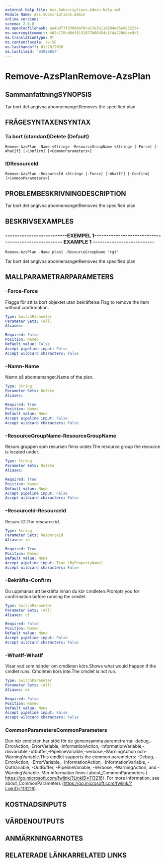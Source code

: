```yaml
---
external help file: Azs.Subscriptions.Admin-help.xml
Module Name: Azs.Subscriptions.Admin
online version: ''
schema: 2.0.0
ms.openlocfilehash: aa4bd73f9300daf8ca17e3a11d884e06e9852234
ms.sourcegitcommit: 4d2c178cd6df9151877b08d54c1f4a228dbec9d1
ms.translationtype: MT
ms.contentlocale: sv-SE
ms.lasthandoff: 01/29/2020
ms.locfileid: "93920857"
---
```

# <span data-ttu-id="3bf14-101">Remove-AzsPlan</span><span class="sxs-lookup"><span data-stu-id="3bf14-101">Remove-AzsPlan</span></span>

## <span data-ttu-id="3bf14-102">Sammanfattning</span><span class="sxs-lookup"><span data-stu-id="3bf14-102">SYNOPSIS</span></span>
<span data-ttu-id="3bf14-103">Tar bort det angivna abonnemanget</span><span class="sxs-lookup"><span data-stu-id="3bf14-103">Removes the specified plan</span></span>

## <span data-ttu-id="3bf14-104">FRÅGESYNTAXEN</span><span class="sxs-lookup"><span data-stu-id="3bf14-104">SYNTAX</span></span>

### <span data-ttu-id="3bf14-105">Ta bort (standard)</span><span class="sxs-lookup"><span data-stu-id="3bf14-105">Delete (Default)</span></span>
```
Remove-AzsPlan -Name <String> -ResourceGroupName <String> [-Force] [-WhatIf] [-Confirm] [<CommonParameters>]
```

### <span data-ttu-id="3bf14-106">ID</span><span class="sxs-lookup"><span data-stu-id="3bf14-106">ResourceId</span></span>
```
Remove-AzsPlan -ResourceId <String> [-Force] [-WhatIf] [-Confirm] [<CommonParameters>]
```

## <span data-ttu-id="3bf14-107">PROBLEMBESKRIVNING</span><span class="sxs-lookup"><span data-stu-id="3bf14-107">DESCRIPTION</span></span>
<span data-ttu-id="3bf14-108">Tar bort det angivna abonnemanget</span><span class="sxs-lookup"><span data-stu-id="3bf14-108">Removes the specified plan</span></span>

## <span data-ttu-id="3bf14-109">BESKRIVS</span><span class="sxs-lookup"><span data-stu-id="3bf14-109">EXAMPLES</span></span>

### <span data-ttu-id="3bf14-110">--------------------------EXEMPEL 1--------------------------</span><span class="sxs-lookup"><span data-stu-id="3bf14-110">-------------------------- EXAMPLE 1 --------------------------</span></span>
```
Remove-AzsPlan -Name plan1 -ResourceGroupName "rg1"
```

<span data-ttu-id="3bf14-111">Tar bort det angivna abonnemanget</span><span class="sxs-lookup"><span data-stu-id="3bf14-111">Removes the specified plan</span></span>

## <span data-ttu-id="3bf14-112">MALLPARAMETRAR</span><span class="sxs-lookup"><span data-stu-id="3bf14-112">PARAMETERS</span></span>

### <span data-ttu-id="3bf14-113">-Force</span><span class="sxs-lookup"><span data-stu-id="3bf14-113">-Force</span></span>
<span data-ttu-id="3bf14-114">Flagga för att ta bort objektet utan bekräftelse.</span><span class="sxs-lookup"><span data-stu-id="3bf14-114">Flag to remove the item without confirmation.</span></span>

```yaml
Type: SwitchParameter
Parameter Sets: (All)
Aliases: 

Required: False
Position: Named
Default value: False
Accept pipeline input: False
Accept wildcard characters: False
```

### <span data-ttu-id="3bf14-115">-Namn</span><span class="sxs-lookup"><span data-stu-id="3bf14-115">-Name</span></span>
<span data-ttu-id="3bf14-116">Namn på abonnemanget.</span><span class="sxs-lookup"><span data-stu-id="3bf14-116">Name of the plan.</span></span>

```yaml
Type: String
Parameter Sets: Delete
Aliases: 

Required: True
Position: Named
Default value: None
Accept pipeline input: False
Accept wildcard characters: False
```

### <span data-ttu-id="3bf14-117">-ResourceGroupName</span><span class="sxs-lookup"><span data-stu-id="3bf14-117">-ResourceGroupName</span></span>
<span data-ttu-id="3bf14-118">Resurs gruppen som resursen finns under.</span><span class="sxs-lookup"><span data-stu-id="3bf14-118">The resource group the resource is located under.</span></span>

```yaml
Type: String
Parameter Sets: Delete
Aliases: 

Required: True
Position: Named
Default value: None
Accept pipeline input: False
Accept wildcard characters: False
```

### <span data-ttu-id="3bf14-119">-ResourceId</span><span class="sxs-lookup"><span data-stu-id="3bf14-119">-ResourceId</span></span>
<span data-ttu-id="3bf14-120">Resurs-ID.</span><span class="sxs-lookup"><span data-stu-id="3bf14-120">The resource id.</span></span>

```yaml
Type: String
Parameter Sets: ResourceId
Aliases: id

Required: True
Position: Named
Default value: None
Accept pipeline input: True (ByPropertyName)
Accept wildcard characters: False
```

### <span data-ttu-id="3bf14-121">-Bekräfta</span><span class="sxs-lookup"><span data-stu-id="3bf14-121">-Confirm</span></span>
<span data-ttu-id="3bf14-122">Du uppmanas att bekräfta innan du kör cmdleten.</span><span class="sxs-lookup"><span data-stu-id="3bf14-122">Prompts you for confirmation before running the cmdlet.</span></span>

```yaml
Type: SwitchParameter
Parameter Sets: (All)
Aliases: cf

Required: False
Position: Named
Default value: None
Accept pipeline input: False
Accept wildcard characters: False
```

### <span data-ttu-id="3bf14-123">-WhatIf</span><span class="sxs-lookup"><span data-stu-id="3bf14-123">-WhatIf</span></span>
<span data-ttu-id="3bf14-124">Visar vad som händer om cmdleten körs.</span><span class="sxs-lookup"><span data-stu-id="3bf14-124">Shows what would happen if the cmdlet runs.</span></span>
<span data-ttu-id="3bf14-125">Cmdleten körs inte.</span><span class="sxs-lookup"><span data-stu-id="3bf14-125">The cmdlet is not run.</span></span>

```yaml
Type: SwitchParameter
Parameter Sets: (All)
Aliases: wi

Required: False
Position: Named
Default value: None
Accept pipeline input: False
Accept wildcard characters: False
```

### <span data-ttu-id="3bf14-126">CommonParameters</span><span class="sxs-lookup"><span data-stu-id="3bf14-126">CommonParameters</span></span>
<span data-ttu-id="3bf14-127">Den här cmdleten har stöd för de gemensamma parametrarna:-debug,-ErrorAction,-ErrorVariable,-InformationAction,-InformationVariable,-disvariable,-utbuffer,-PipelineVariable,-verbose,-WarningAction och-WarningVariable.</span><span class="sxs-lookup"><span data-stu-id="3bf14-127">This cmdlet supports the common parameters: -Debug, -ErrorAction, -ErrorVariable, -InformationAction, -InformationVariable, -OutVariable, -OutBuffer, -PipelineVariable, -Verbose, -WarningAction, and -WarningVariable.</span></span> <span data-ttu-id="3bf14-128">Mer information finns i about_CommonParameters ( https://go.microsoft.com/fwlink/?LinkID=113216) .</span><span class="sxs-lookup"><span data-stu-id="3bf14-128">For more information, see about_CommonParameters (https://go.microsoft.com/fwlink/?LinkID=113216).</span></span>

## <span data-ttu-id="3bf14-129">KOSTNADS</span><span class="sxs-lookup"><span data-stu-id="3bf14-129">INPUTS</span></span>

## <span data-ttu-id="3bf14-130">VÄRDEN</span><span class="sxs-lookup"><span data-stu-id="3bf14-130">OUTPUTS</span></span>

## <span data-ttu-id="3bf14-131">ANMÄRKNINGAR</span><span class="sxs-lookup"><span data-stu-id="3bf14-131">NOTES</span></span>

## <span data-ttu-id="3bf14-132">RELATERADE LÄNKAR</span><span class="sxs-lookup"><span data-stu-id="3bf14-132">RELATED LINKS</span></span>

